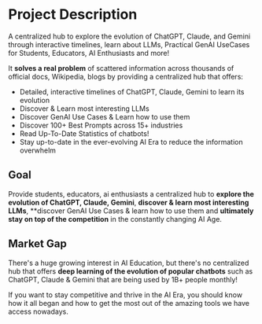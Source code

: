 # Project Description

A centralized hub to explore the evolution of ChatGPT, Claude, and Gemini through interactive timelines, learn about LLMs, Practical GenAI UseCases for Students, Educators, AI Enthusiasts and more!

It **solves a real problem** of scattered information across thousands of official docs, Wikipedia, blogs by providing a centralized hub that offers: 
- Detailed, interactive timelines of ChatGPT, Claude, Gemini to learn its evolution
- Discover & Learn most interesting LLMs
- Discover GenAI Use Cases & Learn how to use them
- Discover 100+ Best Prompts across 15+ industries
- Read Up-To-Date Statistics of chatbots!  
- Stay up-to-date in the ever-evolving AI Era to reduce the information overwhelm 

## Goal

Provide students, educators, ai enthusiasts a centralized hub to **explore the evolution of ChatGPT, Claude, Gemini**, **discover & learn most interesting LLMs**, **discover GenAI Use Cases & learn how to use them and **ultimately stay on top of the competition** in the constantly changing AI Age. 

## Market Gap

There's a huge growing interest in AI Education, but there's no centralized hub that offers **deep learning of the evolution of popular chatbots** such as ChatGPT, Claude & Gemini that are being used by 1B+ people monthly!

If you want to stay competitive and thrive in the AI Era, you should know how it all began and how to get the most out of the amazing tools we have access nowadays.
